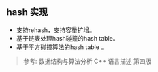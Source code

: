 ## hash 实现

* 支持rehash，支持容量扩增。
* 基于链表处理hash碰撞的hash table。
* 基于平方碰撞算法的hash table 。

> 参考: 数据结构与算法分析 C++ 语言描述 第四版

